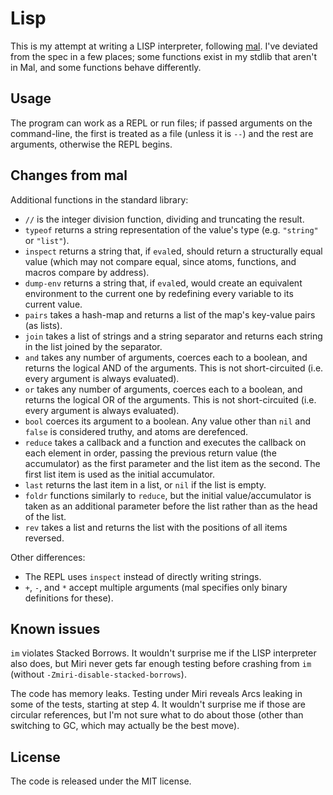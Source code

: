 # Lisp

This is my attempt at writing a LISP interpreter, following [mal](https://github.com/kanaka/mal). I've deviated from the spec in a few places; some functions exist in my stdlib that aren't in Mal, and some functions behave differently.

## Usage

The program can work as a REPL or run files; if passed arguments on the command-line, the first is treated as a file (unless it is `--`) and the rest are arguments, otherwise the REPL begins.

## Changes from mal

Additional functions in the standard library:

* `//` is the integer division function, dividing and truncating the result.
* `typeof` returns a string representation of the value's type (e.g. `"string"` or `"list"`).
* `inspect` returns a string that, if `eval`ed, should return a structurally equal value (which may not compare equal, since atoms, functions, and macros compare by address).
* `dump-env` returns a string that, if `eval`ed, would create an equivalent environment to the current one by redefining every variable to its current value.
* `pairs` takes a hash-map and returns a list of the map's key-value pairs (as lists).
* `join` takes a list of strings and a string separator and returns each string in the list joined by the separator.
* `and` takes any number of arguments, coerces each to a boolean, and returns the logical AND of the arguments. This is not short-circuited (i.e. every argument is always evaluated).
* `or` takes any number of arguments, coerces each to a boolean, and returns the logical OR of the arguments. This is not short-circuited (i.e. every argument is always evaluated).
* `bool` coerces its argument to a boolean. Any value other than `nil` and `false` is considered truthy, and atoms are derefenced.
* `reduce` takes a callback and a function and executes the callback on each element in order, passing the previous return value (the accumulator) as the first parameter and the list item as the second. The first list item is used as the initial accumulator.
* `last` returns the last item in a list, or `nil` if the list is empty.
* `foldr` functions similarly to `reduce`, but the initial value/accumulator is taken as an additional parameter before the list rather than as the head of the list.
* `rev` takes a list and returns the list with the positions of all items reversed.

Other differences:

* The REPL uses `inspect` instead of directly writing strings.
* `+`, `-`, and `*` accept multiple arguments (mal specifies only binary definitions for these).

## Known issues

`im` violates Stacked Borrows. It wouldn't surprise me if the LISP interpreter also does, but Miri never gets far enough testing before crashing from `im` (without `-Zmiri-disable-stacked-borrows`).

The code has memory leaks. Testing under Miri reveals Arcs leaking in some of the tests, starting at step 4. It wouldn't surprise me if those are circular references, but I'm not sure what to do about those (other than switching to GC, which may actually be the best move).

## License

The code is released under the MIT license.
